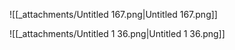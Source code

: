 ![[_attachments/Untitled 167.png|Untitled 167.png]]

![[_attachments/Untitled 1 36.png|Untitled 1 36.png]]